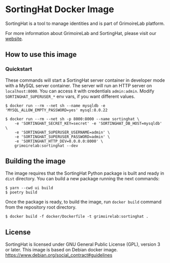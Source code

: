 # SortingHat Docker Image

SortingHat is a tool to manage identities and is part of GrimoireLab
platform.

For more information about GrimoireLab and SortingHat, please visit
our [website](https://chaoss.github.io/grimoirelab/).


## How to use this image

### Quickstart 

These commands will start a SortingHat server container in developer mode
with a MySQL server container. The server will run an HTTP server on
`localhost:8000`. You can access it with credentials `admin:admin`.
Modify `SORTINGHAT_SUPERUSER_*` env vars, if you want different values.

```
$ docker run --rm --net sh --name mysqldb -e 'MYSQL_ALLOW_EMPTY_PASSWORD=yes' mysql:8.0.22

$ docker run --rm --net sh -p 8000:8000 --name sortinghat \
    -e 'SORTINGHAT_SECRET_KEY=secret' -e 'SORTINGHAT_DB_HOST=mysqldb' \
    -e 'SORTINGHAT_SUPERUSER_USERNAME=admin' \
    -e 'SORTINGHAT_SUPERUSER_PASSWORD=admin' \
    -e 'SORTINGHAT_HTTP_DEV=0.0.0.0:8000' \
    grimoirelab:sortinghat --dev
```


## Building the image

The image requires that the SortingHat Python package is built and ready
in `dist` directory. You can build a new package running the next commands:

```
$ yarn --cwd ui build
$ poetry build
```

Once the package is ready, to build the image, run `docker build` command
from the repository root directory.

```
$ docker build -f docker/Dockerfile -t grimoirelab:sortinghat .
```


## License

SortingHat is licensed under GNU General Public License (GPL), version 3
or later. This image is based on Debian docker image. https://www.debian.org/social_contract#guidelines

